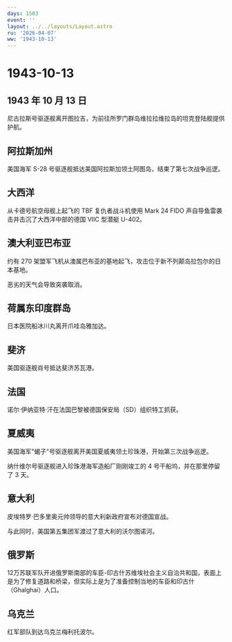 ```yaml
---
days: 1503
event: ''
layout: ../../layouts/Layout.astro
ru: '2026-04-07'
ww: '1943-10-13'
---
```


# 1943-10-13

## 1943 年 10 月 13 日

尼古拉斯号驱逐舰离开图拉吉，为前往所罗门群岛维拉拉维拉岛的坦克登陆舰提供护航。

## 阿拉斯加州

美国海军 S-28 号驱逐舰抵达美国阿拉斯加领土阿图岛，结束了第七次战争巡逻。

## 大西洋

从卡德号航空母舰上起飞的 TBF 复仇者战斗机使用 Mark 24 FIDO
声自导鱼雷袭击并击沉了大西洋中部的德国 VIIC 型潜艇 U-402。

## 澳大利亚巴布亚

约有 270
架盟军飞机从澳属巴布亚的基地起飞，攻击位于新不列颠岛拉包尔的日本基地。

恶劣的天气会导致突袭取消。

## 荷属东印度群岛

日本医院船冰川丸离开爪哇岛雅加达。

## 斐济

美国驱逐舰肖号抵达斐济苏瓦港。

## 法国

诺尔·伊纳亚特·汗在法国巴黎被德国保安局（SD）组织特工抓获。

## 夏威夷

美国海军"蝎子"号驱逐舰离开美国夏威夷领土珍珠港，开始第三次战争巡逻。

纳什维尔号驱逐舰进入珍珠港海军造船厂刚刚竣工的 4
号干船坞，并在那里停留了 3 天。

## 意大利

皮埃特罗·巴多里奥元帅领导的意大利新政府宣布对德国宣战。

与此同时，美国第五集团军渡过了意大利的沃尔图诺河。

## 俄罗斯

12万苏联军队开进俄罗斯南部的车臣-印古什苏维埃社会主义自治共和国，表面上是为了修复道路和桥梁，但实际上是为了准备控制当地的车臣和印古什（Ghalghai）人口。

## 乌克兰

红军部队到达乌克兰梅利托波尔。